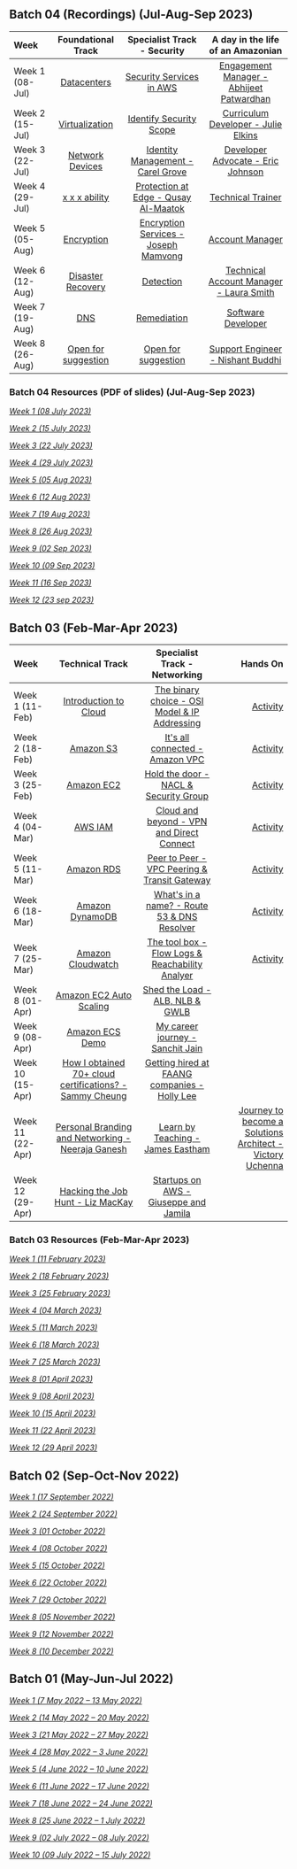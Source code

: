 ## Batch 04 (Recordings) (Jul-Aug-Sep 2023) 

| Week          	| Foundational Track              | Specialist Track - Security   | A day in the life of an Amazonian  |
| :---        	  |    :----:  			                |    :----:  	 				          |   	:---: 		                  |
| Week 1 (08-Jul)	| [Datacenters](https://youtube.com/live/x2SS4UQmSXk?feature=share) 	              | [Security Services in AWS](https://www.youtube.com/watch?v=x2SS4UQmSXk&t=51m18s)  | [Engagement Manager - Abhijeet Patwardhan](https://www.youtube.com/watch?v=x2SS4UQmSXk&t=5530s)         	| 
| Week 2 (15-Jul)	| [Virtualization](https://youtube.com/live/gmk8--DgoEY?feature=share)	            | [Identify Security Scope](https://www.youtube.com/live/gmk8--DgoEY?t=55m10s)   | [Curriculum Developer - Julie Elkins](https://www.youtube.com/watch?v=gmk8--DgoEY&t=5705s)         	| 
| Week 3 (22-Jul)	| [Network Devices]()             | [Identity Management - Carel Grove](https://www.linkedin.com/in/carel-grove/)       | [Developer Advocate - Eric Johnson](https://www.linkedin.com/in/singledigit/)         	| 
| Week 4 (29-Jul)	| [ x x x ability]()              | [Protection at Edge - Qusay Al-Maatok](https://www.linkedin.com/in/qusay-al-maatouk/)        | [Technical Trainer]()        	| 
| Week 5 (05-Aug) | [Encryption]()                  | [Encryption Services - Joseph Mamvong](https://www.linkedin.com/in/mamvong/)       | [Account Manager]()           	| 
| Week 6 (12-Aug)	| [Disaster Recovery]()           | [Detection]()                 | [Technical Account Manager - Laura Smith](https://www.linkedin.com/in/laura-l-smith/)  	| 
| Week 7 (19-Aug)	| [DNS]()                         | [Remediation]()               | [Software Developer]()         	| 
| Week 8 (26-Aug)	| [Open for suggestion]()         | [Open for suggestion]()       | [Support Engineer - Nishant Buddhi](https://www.linkedin.com/in/nishant-buddhi/)            	| 

### Batch 04 Resources (PDF of slides) (Jul-Aug-Sep 2023) 

[*Week 1 (08 July 2023)*](resources/assets/B04/W01/1.md)

[*Week 2 (15 July 2023)*](resources/assets/B04/W02/2.md)

[*Week 3 (22 July 2023)*]()

[*Week 4 (29 July 2023)*]()

[*Week 5 (05 Aug 2023)*]()

[*Week 6 (12 Aug 2023)*]()

[*Week 7 (19 Aug 2023)*]()

[*Week 8 (26 Aug 2023)*]()

[*Week 9 (02 Sep 2023)*]()

[*Week 10 (09 Sep 2023)*]()

[*Week 11 (16 Sep 2023)*]()

[*Week 12 (23 sep 2023)*]()

## Batch 03 (Feb-Mar-Apr 2023)

| Week          	| Technical Track                                             | Specialist Track - Networking                   | Hands On	        |
| :---        	  |    :----:  			            |    :----:  	 				                            |   	---: 		                |
| Week 1 (11-Feb)	| [Introduction to Cloud](https://youtu.be/gtbEfQH8FIw) 	    | [The binary choice - OSI Model & IP Addressing](https://youtu.be/eZzgtZbOW6Q)    | [Activity](https://youtu.be/x5r4UGyR5zo)           	|
| Week 2 (18-Feb)	| [Amazon S3](https://youtu.be/Sw6B2deMPmg)			              | [It's all connected  - Amazon VPC](https://youtu.be/1WNMB38KtiM)	    	        | [Activity](https://youtu.be/jYUm5itbDNA)           	|
| Week 3 (25-Feb)	| [Amazon EC2](https://youtu.be/ljVD2QjhwtE)                  | [Hold the door - NACL & Security Group](https://youtu.be/BqqksZ2PECI)           | [Activity](https://youtu.be/bc1srPi8AXY)           	|
| Week 4 (04-Mar)	| [AWS IAM](https://youtu.be/o3-_UVqO80U)                     | [Cloud and beyond - VPN and Direct Connect](https://youtu.be/FXwjbQYpdDA)       | [Activity](https://youtu.be/OoX_AJK1JA4)           	|
| Week 5 (11-Mar) | [Amazon RDS](https://www.youtube.com/watch?v=y6sZMHl6vFY)   | [Peer to Peer - VPC Peering & Transit Gateway](https://www.youtube.com/watch?v=HQkDeV9OcgI)    | [Activity](https://youtu.be/IAsyh2ANouM)           	|
| Week 6 (18-Mar)	| [Amazon DynamoDB](https://youtu.be/o1zMy0n5oCM)             | [What's in a name? - Route 53 & DNS Resolver](https://youtu.be/8Je0MII1AII)     | [Activity](https://youtu.be/MoGe0v1DAgU)           	|
| Week 7 (25-Mar)	| [Amazon Cloudwatch](https://youtu.be/wlt3icY33A4)           | [The tool box - Flow Logs & Reachability Analyer](https://youtu.be/kvLnVuv03s4) | [Activity](https://youtu.be/p5OLRW910zA)           	|
| Week 8 (01-Apr)	| [Amazon EC2 Auto Scaling](https://youtu.be/dXajxD1LYBM)     | [Shed the Load  - ALB, NLB & GWLB](https://youtu.be/7JPnpLdDx24)	              | 
| Week 9  (08-Apr)	 | [Amazon ECS Demo](https://youtu.be/vnD1GgvjMZ4)                    | [My career journey - Sanchit Jain](https://youtu.be/zyaoU782x0U)                 |
| Week 10 (15-Apr)	 |  [How I obtained 70+ cloud certifications? - Sammy Cheung](https://youtu.be/YttIpsqo2ak) | [Getting hired at FAANG companies - Holly Lee](https://youtu.be/LFNIYqTjucU)   |
| Week 11 (22-Apr)	 |  [Personal Branding and Networking - Neeraja Ganesh](https://youtu.be/3dmDRB_aNUs) | [Learn by Teaching - James Eastham](https://youtu.be/6ngpN3eP5CI)                | [Journey to become a Solutions Architect - Victory Uchenna](https://youtu.be/RqZacrDxDZw) |    
| Week 12 (29-Apr)	 | [Hacking the Job Hunt - Liz MacKay](https://youtu.be/-2tsJgE7MY0) | [Startups on AWS - Giuseppe and Jamila](https://youtu.be/jg6sR089Wb0)  |

### Batch 03 Resources (Feb-Mar-Apr 2023)

[*Week 1 (11 February 2023)*](resources/assets/B03/W1/1.md)

[*Week 2 (18 February 2023)*](resources/assets/B03/W2/2.md)

[*Week 3 (25 February 2023)*](resources/assets/B03/W3/3.md)

[*Week 4 (04 March 2023)*](resources/assets/B03/W4/4.md)

[*Week 5 (11 March 2023)*](resources/assets/B03/W5/5.md)

[*Week 6 (18 March 2023)*](resources/assets/B03/W6/6.md)

[*Week 7 (25 March 2023)*](resources/assets/B03/W7/7.md)

[*Week 8 (01 April 2023)*](resources/assets/B03/W8/8.md)

[*Week 9 (08 April 2023)*](resources/assets/B03/W09/9.md)

[*Week 10 (15 April 2023)*](resources/assets/B03/W10/10.md)

[*Week 11 (22 April 2023)*](resources/assets/B03/W11/11.md)

[*Week 12 (29 April 2023)*](resources/assets/B03/W12/12.md)

## Batch 02 (Sep-Oct-Nov 2022)

[*Week 1 (17 September 2022)*](resources/season-2/1.md)
 
[*Week 2 (24 September 2022)*](resources/season-2/2.md)

[*Week 3 (01 October 2022)*](resources/season-2/3.md)

[*Week 4 (08 October 2022)*](resources/season-2/4.md)

[*Week 5 (15 October 2022)*](resources/season-2/5.md)

[*Week 6 (22 October 2022)*](resources/season-2/6.md)

[*Week 7 (29 October 2022)*](resources/season-2/7.md)

[*Week 8 (05 November 2022)*](resources/season-2/8.md)

[*Week 9 (12 November 2022)*](resources/season-2/9.md)

[*Week 8 (10 December 2022)*](resources/season-2/10.md)

## Batch 01 (May-Jun-Jul 2022)

[*Week 1 (7 May 2022 – 13 May 2022)*](resources/1.md)

[*Week 2 (14 May 2022 – 20 May 2022)*](resources/2.md)

[*Week 3 (21 May 2022 – 27 May 2022)*](resources/3.md)

[*Week 4 (28 May 2022 – 3 June 2022)*](resources/4.md)

[*Week 5 (4 June 2022 – 10 June 2022)*](resources/5.md)

[*Week 6 (11 June 2022 – 17 June 2022)*](resources/6.md)

[*Week 7 (18 June 2022 – 24 June 2022)*](resources/7.md)

[*Week 8 (25 June 2022 – 1 July 2022)*](resources/8.md)

[*Week 9 (02 July 2022 – 08 July 2022)*](resources/9.md)

[*Week 10 (09 July 2022 – 15 July 2022)*](resources/10.md)
